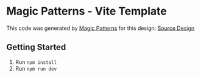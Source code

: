 # Magic Patterns - Vite Template

This code was generated by [Magic Patterns](https://magicpatterns.com) for this design: [Source Design](https://www.magicpatterns.com/c/ns3zvckm7xmfu5n5ffnfxu)

## Getting Started

1. Run `npm install`
2. Run `npm run dev`
